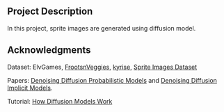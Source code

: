 ## Project Description

In this project, sprite images are generated using diffusion model.

## Acknowledgments

Dataset: ElvGames, [FrootsnVeggies](https://zrghr.itch.io/froots-and-veggies-culinary-pixels), [kyrise](https://kyrise.itch.io/), [Sprite Images Dataset](https://huggingface.co/datasets/ashis-palai/sprites_image_dataset/tree/main)

Papers: [Denoising Diffusion Probabilistic Models](https://arxiv.org/abs/2006.11239) and [Denoising Diffusion Implicit Models](https://arxiv.org/abs/2010.02502).

Tutorial: [How Diffusion Models Work](https://learn.deeplearning.ai/courses/diffusion-models/lesson/xb8aa/introduction)
